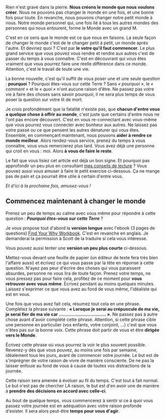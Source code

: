 <!-- 
.. title: Comment changer le monde en une question
.. slug: comment-changer-le-monde-en-une-question
.. date: 2013-03-26 10:00:57+01:00
.. tags: Développement personnel, Réflexion
.. category: 
.. link: 
.. description: 
.. type: text
-->

<p><p>Rien n'est gravé dans la pierre. <strong>Nous créons le monde que nous voulons créer</strong>. Nous ne pouvons pas changer le monde en une fois, et une bonne fois pour toute. En revanche, nous pouvons changer notre petit monde à nous. Notre monde personnel qui, une fois lié à tous les autres mondes des personnes qui nous entourent, forme le Monde avec un grand M.</p></p>

<p><p>C'est en ce sens que le monde est ce que nous en faisons. La seule façon de changer le monde c'est de le changer petit à petit, un monde après l'autre. Et devinez quoi ? C'est par <strong>le votre qu'il faut commencer</strong>. Le plus grand service que vous pouvez vous rendre et rendre aux autres c'est de passer du temps à vous connaître. C'est en découvrant qui vous êtes vraiment que vous pourrez faire une réelle différence dans ce monde. Attention, c'est le travail de toute une vie.</p></p>

<p><p>La bonne nouvelle, c'est qu'il suffit de vous poser une et une seule question : <strong>pourquoi</strong> ? Pourquoi êtes-vous sur cette Terre ? Sans <em>« pourquoi »</em>, le <em>« comment »</em> et le <em>« quoi »</em> n'ont aucune raison d'être. Ne passez pas votre vie à faire des choses sans savoir pourquoi, il ne sera plus temps de vous poser la question sur votre lit de mort.</p></p>

<p><p>Je crois profondément que la fatalité n'existe pas, que <strong>chacun d'entre vous a quelque chose à offrir au monde</strong>, c'est juste que certains d'entre nous ne l'ont pas encore découvert. C'est en vous re-connectant avec vous-même que vous pourrez vous connecter avec bonheur aux autres. Ne laissez pas votre passé ou ce que pensent les autres dénaturer qui vous êtes. Ensemble, en commençant maintenant, nous pouvons <strong>aider à rendre ce monde meilleur</strong>. Alors rendez-vous service, prenez du temps à vous connaître, vous vous remercierez plus tard. Vous avez déjà une personne qui croit en vous : moi. Alors <strong>à vous de faire le reste</strong>.</p></p>

<p><p>Le fait que vous lisiez cet article est déjà un bon signe. Et pourquoi pas approfondir un peu plus en consultant <a href="http://vincent.jousse.org/blogs-livres-developpement-personnel/">mes conseils de lecture</a> ? Vous pouvez aussi vous amuser à faire le petit exercise ci-dessous. Ça ne mange pas de pain et ça pourrait être utile à certain d'entre vous.</p></p>

<p><p><em>Et d'ici à la prochaine fois, amusez-vous !</em></p></p>

<p><h2>Commencez maintenant à changer le monde</h2></p>

<p><p>Prenez un peu de temps au calme avec vous même pour répondre à cette question : <strong><em>Pourquoi êtes-vous sur cette Terre</em></strong> ?</p></p>

<p><p>Je vous propose tout d'abord la <strong>version longue</strong> avec l'ebook (3 pages de questions) <a href="http://liveyourlegend.wpengine.netdna-cdn.com/wp-content/uploads/2011/07/Find-Your-Why-Workbook_LYL.pdf">Find Your Why Workbook</a>. C'est en revanche en anglais. Je demanderai la permission à Scott de la traduire si cela vous intéresse.</p></p>

<p><p>Vous pouvez aussi tenter une <strong>version un peu plus courte</strong> ci-dessous.</p></p>

<p><p>Mettez-vous devant une feuille de papier (un éditeur de texte fera très bien l'affaire aussi) et écrivez ce qui vous passe par la tête en réponse à cette question. N'ayez pas peur d'écrire des choses qui vous paraissent absurdes, personne ne vous lira de toute façon. Prenez votre temps, ne vous pressez pas pour faire cela, profitez de ce moment pour <strong>vous retrouver avec vous même</strong>. Écrivez pendant au moins quelques minutes. Laissez s'exprimer ce que vous avez au fond de vous même, l'idéaliste qui est en vous.</p></p>

<p><p>Une fois que vous avez fait cela, résumez tout cela en une phrase. Complétez la phrase suivante : <strong>« Lorsque je serai au crépuscule de ma vie, je serai fier de ma vie car …………………………… »</strong>. Ne passez pas à autre chose avant d'avoir complété cette phrase. Attention, si cette phrase cible une personne en particulier (vos enfants, votre conjoint, …) c'est que vous n'êtes pas sur la bonne voix. Cette phrase doit partir de vous et être <strong>dirigée vers le Monde</strong>.</p></p>

<p><p>Écrivez cette phrase où vous pourrez la voir le plus souvent possible. Revenez-y dès que vous pouvez, au moins une fois par semaine, idéalement tous les jours, avant de commencer votre journée. Le but est de s'imprégner de votre raison de vivre de manière consciente. De ne pas la laisser enfouie au fond de vous à cause de toutes vos distractions de la journée.</p></p>

<p><p>Cette raison sera amenée à évoluer au fil du temps. C'est tout à fait normal. Le but n'est pas de chercher LA raison, le but est d'en avoir une de manière à <strong>prendre des décisions en accord avec celle-ci</strong>.</p></p>

<p><p>Au bout de quelque temps, vous commencerez à sentir si ce à quoi vous passez votre journée est en adéquation avec votre raison profonde d'exister. Il sera alors peut-être <strong>temps pour vous d'agir</strong>.</p></p>
